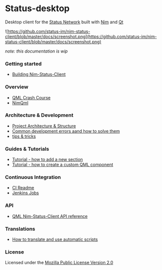 # Status-desktop

Desktop client for the [Status Network](https://statusnetwork.com/) built with [Nim](https://nim-lang.org/) and [Qt](https://www.qt.io/)

![https://github.com/status-im/nim-status-client/blob/master/docs/screenshot.png](https://github.com/status-im/nim-status-client/blob/master/docs/screenshot.png)

*note: this documentation is wip*

### Getting started
* [Building Nim-Status-Client](https://github.com/status-im/nim-status-client/blob/master/docs/building.md)

### Overview
* [QML Crash Course](https://github.com/status-im/nim-status-client/blob/master/docs/qml_crash_course.md)
* [NimQml](https://github.com/status-im/nim-status-client/blob/master/docs/qml_nim_communication.md)

### Architecture & Development
* [Project Architecture & Structure](https://github.com/status-im/nim-status-client/blob/master/docs/structure.md)
* [Common development errors aand how to solve them](https://github.com/status-im/nim-status-client/blob/master/docs/common_errors.md)
* [tips & tricks](tips.md)

### Guides & Tutorials
* [Tutorial - how to add a new section](https://github.com/status-im/nim-status-client/blob/master/docs/tutorial_adding_section.md)
* [Tutorial - how to create a custom QML component](https://github.com/status-im/nim-status-client/blob/master/docs/tutorial_custom_component.md)

### Continuous Integration
* [CI Readme](./ci/README.md)
* [Jenkins Jobs](https://ci.status.im/job/nim-status-client/)

### API
* [QML Nim-Status-Client API reference](https://github.com/status-im/nim-status-client/blob/master/docs/qml_api.md)

### Translations
* [How to translate and use automatic scripts](https://github.com/status-im/nim-status-client/blob/master/scripts/translationScripts/README.md)

### License

Licensed under the [Mozilla Public License Version 2.0](https://github.com/status-im/nim-status-client/blob/master/LICENSE.md)
